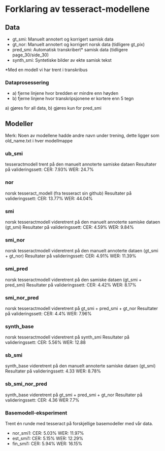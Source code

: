 # Forklaring av tesseract-modellene

## Data
- gt_smi: Manuelt annotert og korrigert samisk data
- gt_nor: Manuelt annotert og korrigert norsk data (tidligere gt_pix)
- pred_smi: Automatisk transkribert* samisk data (tidligere page_30/side_30)
- synth_smi: Syntetiske bilder av ekte samisk tekst

*Med en modell vi har trent i transkribus

### Dataprosessering
- a) fjerne linjene hvor bredden er mindre enn høyden
- b) fjerne linjene hvor transkripsjonene er kortere enn 5 tegn

a) gjøres for all data, b) gjøres kun for pred_smi

## Modeller
Merk: Noen av modellene hadde andre navn under trening, dette ligger som old_name.txt i hver modellmappe

### ub_smi
tesseractmodell trent på den manuelt annoterte samiske dataen
Resultater på valideringssett:
CER: 7.93% WER: 24.7%

### nor
norsk tesseract_modell (fra tesseract sin github)
Resultater på valideringssett:
CER: 13.77% WER: 44.04%

### smi
norsk tesseractmodell videretrent på den manuelt annoterte samiske dataen (gt_smi)
Resultater på valideringssett:
CER: 4.59% WER: 9.84%

### smi_nor
norsk tesseractmodell videretrent på den manuelt annoterte dataen (gt_smi + gt_nor)
Resultater på valideringssett:
CER: 4.91% WER: 11.39%

### smi_pred
norsk tesseractmodell videretrent på den samiske dataen (gt_smi + pred_smi)
Resultater på valideringssett:
CER: 4.42% WER: 8.17%

### smi_nor_pred
norsk tesseractmodell videretrent på gt_smi + pred_smi + gt_nor
Resultater på valideringssett:
CER: 4.4% WER: 7.96%

### synth_base
norsk tesseractmodell videretrent på synth_smi
Resultater på valideringssett:
CER: 5.56% WER: 12.88

### sb_smi
synth_base videretrent på den manuelt annoterte samiske dataen (gt_smi)
Resultater på valideringssett:
4.33 WER: 8.78%

### sb_smi_nor_pred
synth_base videretrent på gt_smi + pred_smi + gt_nor
Resultater på valideringssett:
CER: 4.36 WER 7.7%


### Basemodell-eksperiment
Trent én runde med tesseract på forskjellige basemodeller med vår data.

- nor_smi1: CER: 5.03% WER: 11.97%
- est_smi1: CER: 5.15% WER: 12.29%
- fin_smi1: CER: 5.94% WER: 16.15%
